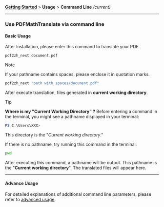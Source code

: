 <!-- CHUNK ID: chunk_1C59CC51  CHUNK TYPE: paragraph START_LINE:1 -->
[**Getting Started**](./getting-started.md) > **Usage** > **Command Line** _(current)_

<!-- CHUNK ID: h_rule_e368a060  CHUNK TYPE: h_rule START_LINE:3 -->
---

<!-- CHUNK ID: chunk_9C810511  CHUNK TYPE: header START_LINE:5 -->
### Use PDFMathTranslate via command line

<!-- CHUNK ID: chunk_30052F3A  CHUNK TYPE: header START_LINE:7 -->
#### Basic Usage

<!-- CHUNK ID: chunk_ACC119CF  CHUNK TYPE: paragraph START_LINE:9 -->
After Installation, please enter this command to translate your PDF.

<!-- CHUNK ID: chunk_0D415785  CHUNK TYPE: code_block START_LINE:11 -->
```bash
pdf2zh_next document.pdf
```

<!-- CHUNK ID: chunk_744BFC94  CHUNK TYPE: blockquote START_LINE:15 -->
> [!NOTE]
> 
> If your pathname contains spaces, please enclose it in quotation marks.
> 
> ```bash
> pdf2zh_next "path with spaces/document.pdf"
> ```

<!-- CHUNK ID: chunk_6375D505  CHUNK TYPE: paragraph START_LINE:23 -->
After execute translation, files generated in **current working directory**.

<!-- CHUNK ID: chunk_1E0F4B41  CHUNK TYPE: blockquote START_LINE:25 -->
> [!TIP]
> **Where is my "Current Working Directory" ?**
> Before entering a command in the terminal, you might see a pathname displayed in your terminal:
> 
> ```powershell
> PS C:\Users\XXX>
> ```
> 
> This directory is the "*Current working directory*."
> 
> If there is no pathname, try running this command in the terminal:
> 
> ```bash
> pwd
> ```
> 
> After executing this command, a pathname will be output. This pathname is the "**Current working directory**". The translated files will appear here.

<!-- CHUNK ID: h_rule_82f31b23  CHUNK TYPE: h_rule START_LINE:43 -->
---

<!-- CHUNK ID: chunk_67DBD505  CHUNK TYPE: header START_LINE:45 -->
#### Advance Usage

<!-- CHUNK ID: chunk_98AF19D9  CHUNK TYPE: paragraph START_LINE:47 -->
For detailed explanations of additional command line parameters, please refer to [advanced usage](./../advanced/advanced.md).
